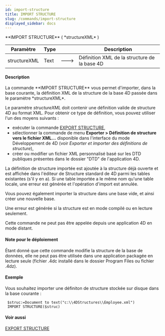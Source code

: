 ```yaml
---
id: import-structure
title: IMPORT STRUCTURE
slug: /commands/import-structure
displayed_sidebar: docs
---
```


<!--REF #_command_.IMPORT STRUCTURE.Syntax-->**IMPORT STRUCTURE** ( *structureXML* )<!-- END REF-->
<!--REF #_command_.IMPORT STRUCTURE.Params-->
| Paramètre | Type |  | Description |
| --- | --- | --- | --- |
| structureXML | Text | &#x1F852; | Définition XML de la structure de la base 4D |

<!-- END REF-->

#### Description 

<!--REF #_command_.IMPORT STRUCTURE.Summary-->La commande **IMPORT STRUCTURE** vous permet d'importer, dans la base courante, la définition XML de la structure de la base 4D passée dans le paramètre *structureXML*.<!-- END REF--> 

Le paramètre *structureXML* doit contenir une définition valide de structure 4D au format XML. Pour obtenir ce type de définition, vous pouvez utiliser l'un des moyens suivants :

* exécuter la commande [EXPORT STRUCTURE](export-structure.md),
* sélectionner la commande de menu **Exporter > Définition de structure vers le fichier XML...** disponible dans l'interface du mode Développement de 4D (voir *Exporter et importer des définitions de structure*),
* créer ou modifier un fichier XML personnalisé basé sur les DTD publiques présentes dans le dossier "DTD" de l'application 4D.

La définition de structure importée est ajoutée à la structure déjà ouverte et est affichée dans l'éditeur de Structure standard de 4D parmi les tables existantes (s'il y en a). Si une table importée a le même nom qu'une table locale, une erreur est générée et l'opération d'import est annulée. 

Vous pouvez également importer la structure dans une base vide, et ainsi créer une nouvelle base. 

Une erreur est générée si la structure est en mode compilé ou en lecture seulement. 

Cette commande ne peut pas être appelée depuis une application 4D en mode distant.

#### Note pour le déploiement 

Étant donné que cette commande modifie la structure de la base de données, elle ne peut pas être utilisée dans une application packagée en lecture seule (fichier .4dc installé dans le dossier Program Files ou fichier .4dz).

#### Exemple 

Vous souhaitez importer une définiton de structure stockée sur disque dans la base courante :

```4d
 $struc:=Document to text("c:\\4DStructures\\Employee.xml")
 IMPORT STRUCTURE($struc)
```

#### Voir aussi 

[EXPORT STRUCTURE](export-structure.md)  